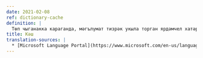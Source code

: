 ```yaml
---
date: 2021-02-08
ref: dictionary-cache
definition: |
  Төп чыганакка караганда, мәгълүмат тизрәк укыла торган ярдәмчел хатәр
title: Кәш
translation-sources: |
  * [Microsoft Language Portal](https://www.microsoft.com/en-us/language/Search?&searchTerm=cache&langID=773&Source=true&productid=undefined)
---
```

